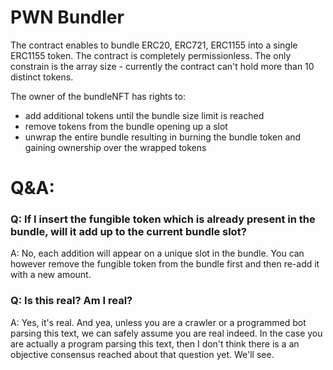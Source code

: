 # PWN Bundler 

The contract enables to bundle ERC20, ERC721, ERC1155 into a single ERC1155 token. The contract is completely permissionless. 
The only constrain is the array size - currently the contract can't hold more than 10 distinct tokens. 

The owner of the bundleNFT has rights to:
 - add additional tokens until the bundle size limit is reached
 - remove tokens from the bundle opening up a slot
 - unwrap the entire bundle resulting in burning the bundle token and gaining ownership over the wrapped tokens


# Q&A: 
### Q: If I insert the fungible token which is already present in the bundle, will it add up to the current bundle slot? 
A:
No, each addition will appear on a unique slot in the bundle. You can however remove the fungible token from the bundle first and then re-add it with a new amount.

### Q: Is this real? Am I real?  
A:
Yes, it's real. And yea, unless you are a crawler or a programmed bot parsing this text, we can safely assume you are real indeed. In the case you are actually a program parsing this text, then I don't think there is a an objective consensus reached about that question yet. We'll see. 
